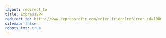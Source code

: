 ```yaml
---
layout: redirect_to
title: ExpressVPN
redirect_to: https://www.expressrefer.com/refer-friend?referrer_id=10865282&utm_campaign=referrals&utm_medium=copy_link&utm_source=referral_dashboard
sitemap: false
robots_txt: true
---
```

